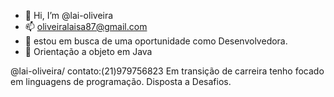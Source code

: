 - 👋 Hi, I’m @lai-oliveira
- 📫 oliveiralaisa87@gmail.com
- 👀 estou em busca de uma oportunidade como Desenvolvedora.
- 🌱 Orientação a objeto em Java


@lai-oliveira/ contato:(21)979756823
Em transição de carreira tenho focado em linguagens de programação.
Disposta a Desafios.
